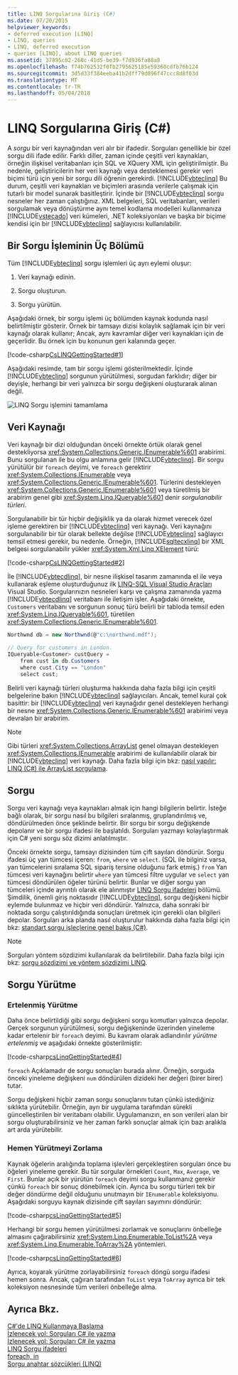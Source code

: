 ```yaml
---
title: LINQ Sorgularına Giriş (C#)
ms.date: 07/20/2015
helpviewer_keywords:
- deferred execution [LINQ]
- LINQ, queries
- LINQ, deferred execution
- queries [LINQ], about LINQ queries
ms.assetid: 37895c02-268c-41d5-be39-f7d936fa88a8
ms.openlocfilehash: f74b762532f0fb2795625185e59360cdfb76b124
ms.sourcegitcommit: 3d5d33f384eeba41b2dff79d096f47ccc8d8f03d
ms.translationtype: MT
ms.contentlocale: tr-TR
ms.lasthandoff: 05/04/2018
---
```

# <a name="introduction-to-linq-queries-c"></a>LINQ Sorgularına Giriş (C#)
A *sorgu* bir veri kaynağından veri alır bir ifadedir. Sorguları genellikle bir özel sorgu dili ifade edilir. Farklı diller, zaman içinde çeşitli veri kaynakları, örneğin ilişkisel veritabanları için SQL ve XQuery XML için geliştirilmiştir. Bu nedenle, geliştiricilerin her veri kaynağı veya desteklemesi gerekir veri biçimi türü için yeni bir sorgu dili öğrenin gerekirdi. [!INCLUDE[vbteclinq](~/includes/vbteclinq-md.md)] Bu durum, çeşitli veri kaynakları ve biçimleri arasında verilerle çalışmak için tutarlı bir model sunarak basitleştirir. İçinde bir [!INCLUDE[vbteclinq](~/includes/vbteclinq-md.md)] sorgu nesneler her zaman çalıştığınız. XML belgeleri, SQL veritabanları, verileri sorgulamak veya dönüştürme aynı temel kodlama modelleri kullanmanıza [!INCLUDE[vstecado](~/includes/vstecado-md.md)] veri kümeleri, .NET koleksiyonları ve başka bir biçime kendisi için bir [!INCLUDE[vbteclinq](~/includes/vbteclinq-md.md)] sağlayıcısı kullanılabilir.  
  
## <a name="three-parts-of-a-query-operation"></a>Bir Sorgu İşleminin Üç Bölümü  
 Tüm [!INCLUDE[vbteclinq](~/includes/vbteclinq-md.md)] sorgu işlemleri üç ayrı eylemi oluşur:  
  
1.  Veri kaynağı edinin.  
  
2.  Sorgu oluşturun.  
  
3.  Sorgu yürütün.  
  
 Aşağıdaki örnek, bir sorgu işlemi üç bölümden kaynak kodunda nasıl belirtilmiştir gösterir. Örnek bir tamsayı dizisi kolaylık sağlamak için bir veri kaynağı olarak kullanır; Ancak, aynı kavramlar diğer veri kaynakları için de geçerlidir. Bu örnek için bu konunun geri kalanında geçer.  
  
 [!code-csharp[CsLINQGettingStarted#1](../../../../csharp/programming-guide/concepts/linq/codesnippet/CSharp/introduction-to-linq-queries_1.cs)]  
  
 Aşağıdaki resimde, tam bir sorgu işlemi gösterilmektedir. İçinde [!INCLUDE[vbteclinq](~/includes/vbteclinq-md.md)] sorgunun yürütülmesi, sorgudan farklıdır; diğer bir deyişle, herhangi bir veri yalnızca bir sorgu değişkeni oluşturarak alınan değil.  
  
 ![LINQ Sorgu işlemini tamamlama](../../../../csharp/programming-guide/concepts/linq/media/linq_query.png "LINQ_Query")  
  
## <a name="the-data-source"></a>Veri Kaynağı  
 Veri kaynağı bir dizi olduğundan önceki örnekte örtük olarak genel destekliyorsa <xref:System.Collections.Generic.IEnumerable%601> arabirimi. Bunu sorgulanan ile bu olgu anlamına gelir [!INCLUDE[vbteclinq](~/includes/vbteclinq-md.md)]. Bir sorgu yürütülür bir `foreach` deyimi, ve `foreach` gerektirir <xref:System.Collections.IEnumerable> veya <xref:System.Collections.Generic.IEnumerable%601>. Türlerini destekleyen <xref:System.Collections.Generic.IEnumerable%601> veya türetilmiş bir arabirim genel gibi <xref:System.Linq.IQueryable%601> denir *sorgulanabilir türleri*.  
  
 Sorgulanabilir bir tür hiçbir değişiklik ya da olarak hizmet verecek özel işleme gerektiren bir [!INCLUDE[vbteclinq](~/includes/vbteclinq-md.md)] veri kaynağı. Veri kaynağını sorgulanabilir bir tür olarak bellekte değilse [!INCLUDE[vbteclinq](~/includes/vbteclinq-md.md)] sağlayıcı temsil etmesi gerekir, bu nedenle. Örneğin, [!INCLUDE[sqltecxlinq](~/includes/sqltecxlinq-md.md)] bir XML belgesi sorgulanabilir yükler <xref:System.Xml.Linq.XElement> türü:  
  
 [!code-csharp[CsLINQGettingStarted#2](../../../../csharp/programming-guide/concepts/linq/codesnippet/CSharp/introduction-to-linq-queries_2.cs)]  
  
 İle [!INCLUDE[vbtecdlinq](~/includes/vbtecdlinq-md.md)], bir nesne ilişkisel tasarım zamanında el ile veya kullanarak eşleme oluşturduğunuz ilk [LINQ-SQL Visual Studio Araçları](/visualstudio/data-tools/linq-to-sql-tools-in-visual-studio2) Visual Studio. Sorgularınızın nesneleri karşı ve çalışma zamanında yazma [!INCLUDE[vbtecdlinq](~/includes/vbtecdlinq-md.md)] veritabanı ile iletişim işler. Aşağıdaki örnekte, `Customers` veritabanı ve sorgunun sonuç türü belirli bir tabloda temsil eden <xref:System.Linq.IQueryable%601>, türetilen <xref:System.Collections.Generic.IEnumerable%601>.  
  
```csharp  
Northwnd db = new Northwnd(@"c:\northwnd.mdf");  
  
// Query for customers in London.  
IQueryable<Customer> custQuery =  
    from cust in db.Customers  
    where cust.City == "London"  
    select cust;  
```  
  
 Belirli veri kaynağı türleri oluşturma hakkında daha fazla bilgi için çeşitli belgelerine bakın [!INCLUDE[vbteclinq](~/includes/vbteclinq-md.md)] sağlayıcıları. Ancak, temel kural çok basittir: bir [!INCLUDE[vbteclinq](~/includes/vbteclinq-md.md)] veri kaynağıdır genel destekleyen herhangi bir nesne <xref:System.Collections.Generic.IEnumerable%601> arabirimi veya devralan bir arabirim.  
  
> [!NOTE]
>  Gibi türleri <xref:System.Collections.ArrayList> genel olmayan destekleyen <xref:System.Collections.IEnumerable> arabirimi de kullanılabilir olarak bir [!INCLUDE[vbteclinq](~/includes/vbteclinq-md.md)] veri kaynağı. Daha fazla bilgi için bkz: [nasıl yapılır: LINQ (C#) ile ArrayList sorgulama](../../../../csharp/programming-guide/concepts/linq/how-to-query-an-arraylist-with-linq.md).  
  
##  <a name="query"></a> Sorgu  
 Sorgu veri kaynağı veya kaynakları almak için hangi bilgilerin belirtir. İsteğe bağlı olarak, bir sorgu nasıl bu bilgileri sıralanmış, gruplandırılmış ve, döndürülmeden önce şeklinde belirtir. Bir sorgu bir sorgu değişkende depolanır ve bir sorgu ifadesi ile başlatıldı. Sorguları yazmayı kolaylaştırmak için C# yeni sorgu söz dizimi anlatılmıştır.  
  
 Önceki örnekte sorgu, tamsayı dizisinden tüm çift sayıları döndürür. Sorgu ifadesi üç yan tümcesi içeren: `from`, `where` ve `select`. (SQL ile bilginiz varsa, yan tümcelerini sıralama SQL sipariş tersine olduğunu fark etmiş.) `from` Yan tümcesi veri kaynağını belirtir `where` yan tümcesi filtre uygular ve `select` yan tümcesi döndürülen öğeler türünü belirtir. Bunlar ve diğer sorgu yan tümceleri içinde ayrıntılı olarak ele alınmıştır [LINQ Sorgu ifadeleri](../../../../csharp/programming-guide/linq-query-expressions/index.md) bölümü. Şimdilik, önemli giriş noktasıdır [!INCLUDE[vbteclinq](~/includes/vbteclinq-md.md)], sorgu değişkeni hiçbir eylemde bulunmaz ve hiçbir veri döndürür. Yalnızca, daha sonraki bir noktada sorgu çalıştırıldığında sonuçları üretmek için gerekli olan bilgileri depolar. Sorguları arka planda nasıl oluşturulur hakkında daha fazla bilgi için bkz: [standart sorgu işleçlerine genel bakış (C#)](../../../../csharp/programming-guide/concepts/linq/standard-query-operators-overview.md).  
  
> [!NOTE]
>  Sorguları yöntem sözdizimi kullanılarak da belirtilebilir. Daha fazla bilgi için bkz: [sorgu sözdizimi ve yöntem sözdizimi LINQ](../../../../csharp/programming-guide/concepts/linq/query-syntax-and-method-syntax-in-linq.md).  
  
## <a name="query-execution"></a>Sorgu Yürütme  
  
### <a name="deferred-execution"></a>Ertelenmiş Yürütme  
 Daha önce belirtildiği gibi sorgu değişkeni sorgu komutları yalnızca depolar. Gerçek sorgunun yürütülmesi, sorgu değişkeninde üzerinden yineleme kadar ertelenir bir `foreach` deyimi. Bu kavram olarak adlandırılır *yürütme ertelenmiş* ve aşağıdaki örnekte gösterilmiştir:  
  
 [!code-csharp[csLinqGettingStarted#4](../../../../csharp/programming-guide/concepts/linq/codesnippet/CSharp/introduction-to-linq-queries_3.cs)]  
  
 `foreach` Açıklamadır de sorgu sonuçları burada alınır. Örneğin, sorguda önceki yineleme değişkeni `num` döndürülen dizideki her değeri (birer birer) tutar.  
  
 Sorgu değişkeni hiçbir zaman sorgu sonuçlarını tutan çünkü istediğiniz sıklıkta yürütebilir. Örneğin, ayrı bir uygulama tarafından sürekli güncelleştirilen bir veritabanı olabilir. Uygulamanızın, en son verileri alan bir sorgu oluşturabilirsiniz ve her zaman farklı sonuçlar almak için bazı aralıkla art arda yürütebilir.  
  
### <a name="forcing-immediate-execution"></a>Hemen Yürütmeyi Zorlama  
 Kaynak öğelerin aralığında toplama işlevleri gerçekleştiren sorguları önce bu öğeleri yineleme gerekir. Bu tür sorgular örnekleri `Count`, `Max`, `Average`, ve `First`. Bunlar açık bir yürütün `foreach` deyimi sorgu kullanmanız gerekir çünkü `foreach` bir sonuç dönebilmek için. Ayrıca bu sorgu türleri tek bir değer döndürme değil olduğunu unutmayın bir `IEnumerable` koleksiyonu. Aşağıdaki sorguyu kaynak dizisinde çift sayıları sayımını döndürür:  
  
 [!code-csharp[csLinqGettingStarted#5](../../../../csharp/programming-guide/concepts/linq/codesnippet/CSharp/introduction-to-linq-queries_4.cs)]  
  
 Herhangi bir sorgu hemen yürütülmesi zorlamak ve sonuçlarını önbelleğe almasını çağırabilirsiniz <xref:System.Linq.Enumerable.ToList%2A> veya <xref:System.Linq.Enumerable.ToArray%2A> yöntemleri.  
  
 [!code-csharp[csLinqGettingStarted#6](../../../../csharp/programming-guide/concepts/linq/codesnippet/CSharp/introduction-to-linq-queries_5.cs)]  
  
 Ayrıca, koyarak yürütme zorlayabilirsiniz `foreach` döngü sorgu ifadesi hemen sonra. Ancak, çağıran tarafından `ToList` veya `ToArray` ayrıca bir tek koleksiyon nesnesinde tüm verileri önbelleğe alma.  
  
## <a name="see-also"></a>Ayrıca Bkz.  
 [C#'de LINQ Kullanmaya Başlama](../../../../csharp/programming-guide/concepts/linq/getting-started-with-linq.md)  
 [İzlenecek yol: Sorguları C# ile yazma](../../../../csharp/programming-guide/concepts/linq/walkthrough-writing-queries-linq.md)  
 [İzlenecek yol: Sorguları C# ile yazma](../../../../csharp/programming-guide/concepts/linq/walkthrough-writing-queries-linq.md)  
 [LINQ Sorgu ifadeleri](../../../../csharp/programming-guide/linq-query-expressions/index.md)  
 [foreach, in](../../../../csharp/language-reference/keywords/foreach-in.md)  
 [Sorgu anahtar sözcükleri (LINQ)](../../../../csharp/language-reference/keywords/query-keywords.md)
